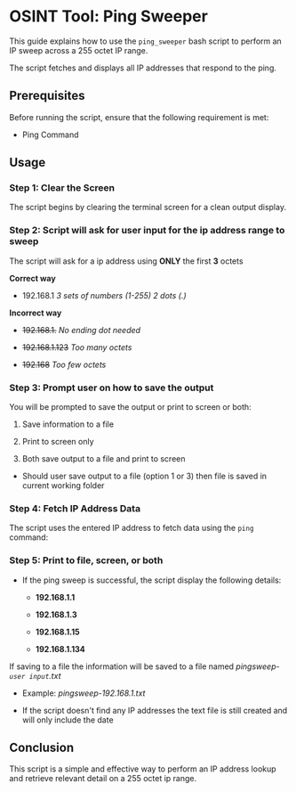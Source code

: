 # OSINT Tool: Ping Sweeper

This guide explains how to use the `ping_sweeper` bash script to perform an IP sweep across a 255 octet IP range. 

The script fetches and displays all IP addresses that respond to the ping.

## Prerequisites

Before running the script, ensure that the following requirement is met:

- Ping Command

## Usage

### Step 1: Clear the Screen

The script begins by clearing the terminal screen for a clean output display.

### Step 2: Script will ask for user input for the ip address range to sweep

The script will ask for a ip address using **ONLY** the first **3** octets

**Correct way**

- 192.168.1           *3 sets of numbers (1-255) 2 dots (.)*

**Incorrect way**

- ~~192.168.1.~~      *No ending dot needed*

- ~~192.168.1.123~~   *Too many octets*

- ~~192.168~~          *Too few octets*

### Step 3: Prompt user on how to save the output

You will be prompted to save the output or print to screen or both:

1. Save information to a file

2. Print to screen only

3. Both save output to a file and print to screen

- Should user save output to a file (option 1 or 3) then file is saved in current working folder

### Step 4: Fetch IP Address Data

The script uses the entered IP address to fetch data using the `ping` command:

### Step 5: Print to file, screen, or both

- If the ping sweep is successful, the script display the following details:

  - **192.168.1.1**

  - **192.168.1.3**

  - **192.168.1.15**

  - **192.168.1.134**

If saving to a file the information will be saved to a file named *pingsweep-`user input`.txt*

- Example: *pingsweep-192.168.1.txt*

- If the script doesn't find any IP addresses the text file is still created and will only include the date

## Conclusion

This script is a simple and effective way to perform an IP address lookup and retrieve relevant detail on a 255 octet ip range.


